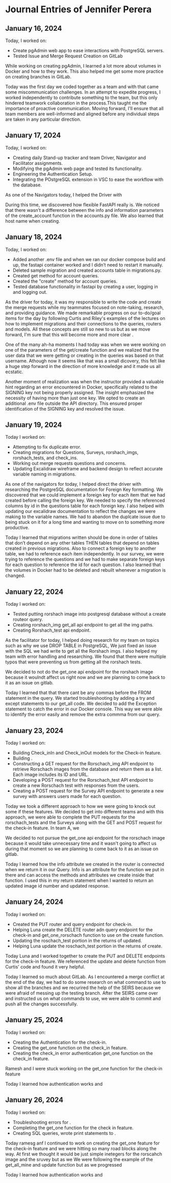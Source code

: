 # Journal Entries of Jennifer Perera 

## January 16, 2024

Today, I worked on:

* Create pgAdmin web app to ease interactions with PostgreSQL servers. 
* Tested Issue and Merge Request Creation on GitLab 

While working on creating pgAdmin, I learned a lot more about volumes in Docker and how to they work.
This also helped me get some more practice on creating branches in GitLab. 

Today was the first day we coded together as a team and with that came some miscommunication challenges. 
In an attempt to expedite progress, I worked independently to contribute something to the team, but this only hindered teamwork 
collaboration in the process.This taught me the importance of proactive communication. Moving forward, I'll ensure that all team members 
are well-informed and aligned before any individual steps are taken in any particular direction.

## January 17, 2024

Today, I worked on:

* Creating daily Stand-up tracker and team Driver, Navigator and Facilitator assignments. 
* Modifying the pgAdmin web page and tested its functionality.
* Engineering the Authentication Setup.
* Integrating the POstgreSQL extension in VSC to ease the workflow with the database.

As one of the Navigators today, I helped the Driver with

During this time, we discovered how flexible FastAPI really is. We noticed that there
wasn’t a difference between the info and information parameters of the create_account 
function in the accounts.py file. We also learned that host name when creating.


## January 18, 2024

Today, I worked on:

* Added another .env file and when we ran our docker compose build and up, 
the fastapi container worked and I didn’t need to restart it manually.
* Deleted sample migration and created accounts table in migrations.py. 
* Created get method for account queries.
* Created the "create" method for account queries.
* Tested database functionality in fastapi by creating a user, logging in and logging out. 

As the driver for today, it was my responsible to write the code and create the merge requests
while my teammates focused on note-taking, research, and providing guidance. We made remarkable
progress on our to-do/goal items for the day by following Curtis and Riley's examples of the 
lectures on how to implement migrations and their connections to the queries, routers and models. 
All these concepts are still so new to us but as we move forward, I'm sure that this will become 
more and more clear .

One of the many ah-ha moments I had today was when we were working on one 
of the parameters of the get/create function and we realized that
the user data that we were getting or creating in the queries was based 
on that username. Athough now it seems like that was a small dicovery, this felt like a huge step
forward in the direction of more knowledge and it made us all ecstatic. 

Another moment of realization was when the instructor provided a valuable hint regarding an error 
encountered in Docker, specifically related to the SIGNING key not being properly assigned. The 
insight emphasized the necessity of having more than just one key. We opted to 
create an additional .env file outside the API directory. This ensured proper 
identification of the SIGNING key and resolved the issue.

## January 19, 2024

Today I worked on:

* Attempting to fix duplicate error.
* Creating migrations for Questions, Surveys, rorshach_imgs, rorshach_tests, and check_ins. 
* Working out merge requests questions and concerns. 
* Updating Excalidraw wireframe and backend design to reflect accurate variable naming in migrations. 

As one of the  navigators for today, I helped direct the driver with researching the PostgreSQL 
documentation for Foreign Key formatting. We discovered that we could implement a foreign key 
for each item that we had created before calling the foreign key. We needed to specify the 
referenced columns by id in the questions table for each foreign key. I also helped with updating 
our excalidraw documentation to reflect the changes we were making to the variable names. We had to
abandon the duplcate issue due to being stuck on it for a long time and wanting to move on to 
something more productive. 

Today I learned that migrations written should be done in order of tables that don’t 
depend on any other tables THEN tables that depend on tables created in previous migrations. Also
to connect a foreign key to another table, we had to reference 
each item independently. In our survey, we were trying to reference the questions and we had to 
make separate foreign keys for each question to reference the id for each question. I also learned
that the volumes in Docker had to be deleted and rebuilt whenever a migration is changed.



## January 22, 2024

Today I worked on:

* Tested putting rorshach image into postgresql database without a create routeor query.
* Creating rorshach_img  get_all api endpoint to get all the img paths. 
* Creating Rorshach_test api endpoint. 


As the facilitator for today, I helped doing research for my team on topics such as why we use DROP 
TABLE in PostgreSQL, We just fixed an issue with the SQL we had write to get all the Rorshach imgs. I 
also helped my team with error handling and researching. We found that there were multiple typos that 
were preventing us from getting all the rorshach tests.

We decided to not do the get_one api endpoint for the rorshach image because it woulndt affect us right 
now and we are planning to come back to it as an issue on gitlab.


Today I learned that that there cant be any commas before the FROM statement in the query. We started 
troubleshooting by adding a try and except statements to our get_all code. We decided to add the
Exception statement to catch the error in our Docker console. This way we were able to identify the 
error easily and remove the extra commma from our query. 


## January 23, 2024

Today I worked on:

* Building Check_inIn and Check_inOut models for the Check-in feature.
* Building .
* Constructing a GET request for the Rorschach_img API endpoint to retrieve Rorschach images from the 
database and return them as a list. Each image includes its ID and URL.
* Developing a POST request for the Rorschach_test API endpoint to create a new Rorschach test with responses from the users.
* Creating a POST request for the Survey API endpoint to generate a new survey with answers users made for each question. 


Today we took a different approach to how we were going to knock out some if these features. We 
decided to get into different teams and with this approach, we were able to complete the PUT requests 
for the rorschach_tests and the Surveys along with the GET and POST request for the check-in feature. 
In team A, we 


We decided to not pursue the get_one api endpoint for the rorschach image because it would take unnecessary time and it 
wasn't going to affect us during that moment so we are planning to come back to it as an issue on gitlab.


Today I learned how the info attribute we created in the router is connected when we return it in our Query. Info is an attribute 
for the function we put in there and can access the methods and attributes we create inside that function. I used this in my return 
statement when I wanted to return an updated image id number and updated response.


## January 24, 2024

Today I worked on:

* Created the PUT router and query endpoint for check-in.
* Helping Luna create the DELETE router adn query endpoint for the check-in and get_one_rorschach function to use on the create function.
* Updating the roschach_test portion in the returns of updated.
* Helping Luna update the roschach_test portion in the returns of create.


Today Luna and I worked together to create the PUT and DELETE endpoints for the check-in feature. We referenced the update and delete function from Curtis' code and found it very helpful. 


Today I learned so much about GitLab. As I encountered a merge conflict at the end of the day, we had to do some research on what command to use to show all the branches and we recurired the help of the SEIRS because we were afraid of messing up the testing branch. After the SEIRS came over and instructed us on what commands to use, we were able to commit and push all the changes successfully.  


## January 25, 2024

Today I worked on:

* Creating the Authentication for the check-in.
* Creating the get_one function on the check_in feature. 
* Creating the check_in error authentication get_one function on the check_in feature. 


Ramesh and I were stuck working on the get_one function for the check-in feature


Today I learned how authentication works and 



## January 26, 2024

Today I worked on:

* Troubleshooting errors for . 
* Completing the get_one function for the check in feature.
* Creating SQL queries, wrote print statements to . 

Today ramesg anf I continued to work on creating the get_one feature for the check-in feature and we were hitting so many road blocks along the way. At first we thought it would be just simple inetegers for the rorscahch image and the sruvey but as we We were following the example of the get_all_mine and update function but as we progressed  


Today I learned how authentication works and 
